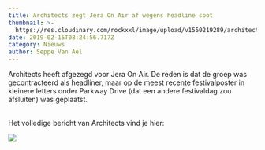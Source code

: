 ```yaml
---
title: Architects zegt Jera On Air af wegens headline spot
thumbnail: >-
  https://res.cloudinary.com/rockxxl/image/upload/v1550219289/architects-press-photo-2016.jpg
date: 2019-02-15T08:24:56.717Z
category: Nieuws
author: Seppe Van Ael
---
```

Architects heeft afgezegd voor Jera On Air. De reden is dat de groep was gecontracteerd als headliner, maar op de meest recente festivalposter in kleinere letters onder Parkway Drive (dat een andere festivaldag zou afsluiten) was geplaatst. 

\
Het volledige bericht van Architects vind je hier:

![](https://res.cloudinary.com/rockxxl/image/upload/v1550219309/52522687_10157118212334433_219046360047943680_n.jpg)
